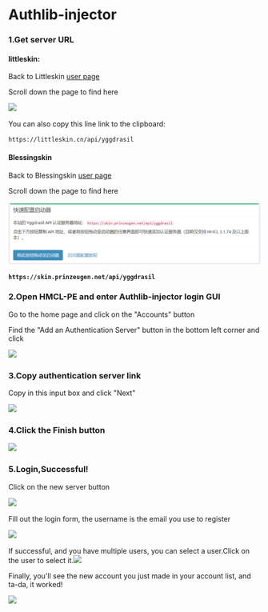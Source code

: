# Authlib-injector

### 1.Get server URL

#### littleskin:

Back to Littleskin [user page](https://littleskin.cn/user)

Scroll down the page to find here

![](../../../../.gitbook/assets/Screenshot\_2022-08-14-21-26-09-00\_21da60175e70af2.jpg)

You can also copy this line link to the clipboard:

```
https://littleskin.cn/api/yggdrasil
```

#### Blessingskin

Back to Blessingskin [user page](https://skin.prinzeugen.net/user)

Scroll down the page to find here

![](<../../../../.gitbook/assets/image (1) (1) (1) (1).png>)

<pre><code><strong>https://skin.prinzeugen.net/api/yggdrasil</strong></code></pre>

### 2.Open HMCL-PE and enter Authlib-injector login GUI

Go to the home page and click on the "Accounts" button

Find the "Add an Authentication Server" button in the bottom left corner and click

![](../../../../.gitbook/assets/Screenshot\_2022-08-14-21-24-16-25\_d17cc25ab2657fb.jpg)

### 3.Copy authentication server link

Copy in this input box and click "Next"

![](../../../../.gitbook/assets/Screenshot\_2022-08-14-21-24-41-86\_d17cc25ab2657fb.jpg)

### 4.Click the Finish button

![](../../../../.gitbook/assets/Screenshot\_2022-08-14-21-38-22-63\_d17cc25ab2657fb.jpg)

### 5.Login,Successful!

Click on the new server button

![](../../../../.gitbook/assets/Screenshot\_2022-08-14-21-38-35-43\_d17cc25ab2657fb.jpg)

Fill out the login form, the username is the email you use to register

![](../../../../.gitbook/assets/Screenshot\_2022-08-14-21-41-48-04\_d17cc25ab2657fb.jpg)

If successful, and you have multiple users, you can select a user.Click on the user to select it.![](../../../../.gitbook/assets/Screenshot\_2022-08-14-21-42-00-47\_d17cc25ab2657fb.jpg)

Finally, you'll see the new account you just made in your account list, and ta-da, it worked!

![](../../../../.gitbook/assets/Screenshot\_2022-08-14-21-42-15-39\_d17cc25ab2657fb.jpg)



